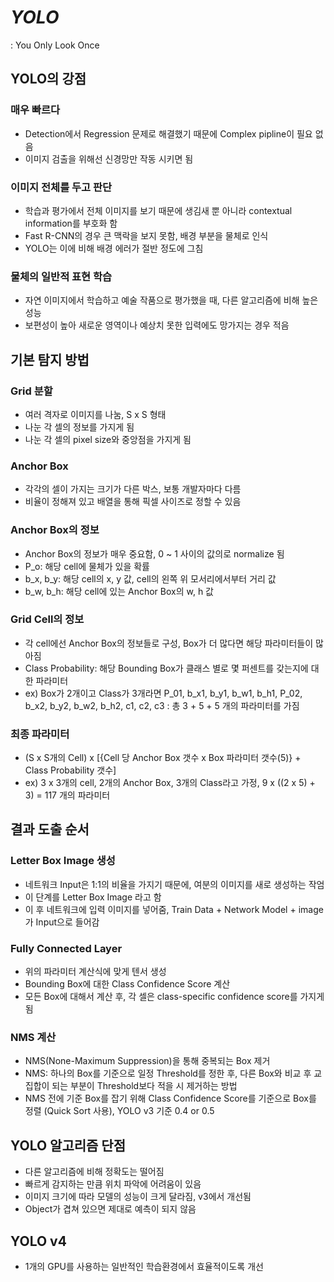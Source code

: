 # _**YOLO**_

: You Only Look Once

## YOLO의 강점

### 매우 빠르다

- Detection에서 Regression 문제로 해결했기 때문에 Complex pipline이 필요 없음
- 이미지 검출을 위해선 신경망만 작동 시키면 됨

### 이미지 전체를 두고 판단

- 학습과 평가에서 전체 이미지를 보기 때문에 생김새 뿐 아니라 contextual information를 부호화 함
- Fast R-CNN의 경우 큰 맥락을 보지 못함, 배경 부분을 물체로 인식
- YOLO는 이에 비해 배경 에러가 절반 정도에 그침

### 물체의 일반적 표현 학습

- 자연 이미지에서 학습하고 예술 작품으로 평가했을 때, 다른 알고리즘에 비해 높은 성능
- 보편성이 높아 새로운 영역이나 예상치 못한 입력에도 망가지는 경우 적음

## 기본 탐지 방법

### Grid 분할

- 여러 격자로 이미지를 나눔, S x S 형태
- 나눈 각 셀의 정보를 가지게 됨
- 나눈 각 셀의 pixel size와 중앙점을 가지게 됨

### Anchor Box

- 각각의 셀이 가지는 크기가 다른 박스, 보통 개발자마다 다름
- 비율이 정해져 있고 배열을 통해 픽셀 사이즈로 정할 수 있음

### Anchor Box의 정보

- Anchor Box의 정보가 매우 중요함, 0 ~ 1 사이의 값의로 normalize 됨
- P_o: 해당 cell에 물체가 있을 확률
- b_x, b_y: 해당 cell의 x, y 값, cell의 왼쪽 위 모서리에서부터 거리 값
- b_w, b_h: 해당 cell에 있는 Anchor Box의 w, h 값

### Grid Cell의 정보

- 각 cell에선 Anchor Box의 정보들로 구성, Box가 더 많다면 해당 파라미터들이 많아짐
- Class Probability: 해당 Bounding Box가 클래스 별로 몇 퍼센트를 갖는지에 대한 파라미터
- ex) Box가 2개이고 Class가 3개라면 P_01, b_x1, b_y1, b_w1, b_h1, P_02, b_x2, b_y2, b_w2, b_h2, c1, c2, c3 : 총 3 + 5 + 5 개의 파라미터를 가짐

### 최종 파라미터

- (S x S개의 Cell) x [{Cell 당 Anchor Box 갯수 x Box 파라미터 갯수(5)} + Class Probability 갯수]
- ex) 3 x 3개의 cell, 2개의 Anchor Box, 3개의 Class라고 가정, 9 x ((2 x 5) + 3) = 117 개의 파라미터

## 결과 도출 순서

### Letter Box Image 생성

- 네트워크 Input은 1:1의 비율을 가지기 때문에, 여분의 이미지를 새로 생성하는 작엄
- 이 단계를 Letter Box Image 라고 함
- 이 후 네트워크에 입력 이미지를 넣어줌, Train Data + Network Model + image가 Input으로 들어감

### Fully Connected Layer

- 위의 파라미터 계산식에 맞게 텐서 생성
- Bounding Box에 대한 Class Confidence Score 계산
- 모든 Box에 대해서 계산 후, 각 셀은 class-specific confidence score를 가지게 됨

### NMS 계산

- NMS(None-Maximum Suppression)을 통해 중복되는 Box 제거
- NMS: 하나의 Box를 기준으로 일정 Threshold를 정한 후, 다른 Box와 비교 후 교집합이 되는 부분이 Threshold보다 적을 시 제거하는 방법
- NMS 전에 기준 Box를 잡기 위해 Class Confidence Score를 기준으로 Box를 정렬 (Quick Sort 사용), YOLO v3 기준 0.4 or 0.5

## YOLO 알고리즘 단점

- 다른 알고리즘에 비해 정확도는 떨어짐
- 빠르게 감지하는 만큼 위치 파악에 어려움이 있음
- 이미지 크기에 따라 모델의 성능이 크게 달라짐, v3에서 개선됨
- Object가 겹쳐 있으면 제대로 예측이 되지 않음

## YOLO v4

- 1개의 GPU를 사용하는 일반적인 학습환경에서 효율적이도록 개선
